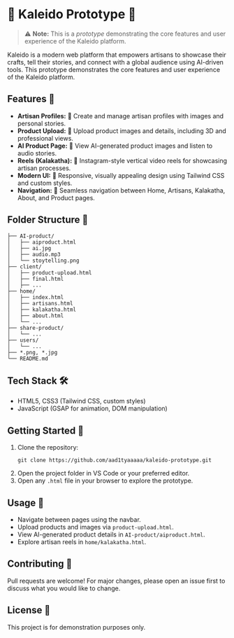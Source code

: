 # 🎨 Kaleido Prototype 🚀

> ⚠️ **Note:** This is a *prototype* demonstrating the core features and user experience of the Kaleido platform.

Kaleido is a modern web platform that empowers artisans to showcase their crafts, tell their stories, and connect with a global audience using AI-driven tools. This prototype demonstrates the core features and user experience of the Kaleido platform.

## Features 🚀

- **Artisan Profiles:** 👤 Create and manage artisan profiles with images and personal stories.
- **Product Upload:** 📸 Upload product images and details, including 3D and professional views.
- **AI Product Page:** 🤖 View AI-generated product images and listen to audio stories.
- **Reels (Kalakatha):** 🎥 Instagram-style vertical video reels for showcasing artisan processes.
- **Modern UI:** 🎨 Responsive, visually appealing design using Tailwind CSS and custom styles.
- **Navigation:** 🧭 Seamless navigation between Home, Artisans, Kalakatha, About, and Product pages.

## Folder Structure 📁

```
├── AI-product/
│   ├── aiproduct.html
│   ├── ai.jpg
│   ├── audio.mp3
│   └── stoytelling.png
├── client/
│   ├── product-upload.html
│   ├── final.html
│   ├── ...
├── home/
│   ├── index.html
│   ├── artisans.html
│   ├── kalakatha.html
│   ├── about.html
│   └── ...
├── share-product/
│   └── ...
├── users/
│   └── ...
├── *.png, *.jpg
└── README.md
```

## Tech Stack 🛠️
- HTML5, CSS3 (Tailwind CSS, custom styles)
- JavaScript (GSAP for animation, DOM manipulation)

## Getting Started 🚦
1. Clone the repository:
   ```
   git clone https://github.com/aad1tyaaaaa/kaleido-prototype.git
   ```
2. Open the project folder in VS Code or your preferred editor.
3. Open any `.html` file in your browser to explore the prototype.

## Usage 🎯
- Navigate between pages using the navbar.
- Upload products and images via `product-upload.html`.
- View AI-generated product details in `AI-product/aiproduct.html`.
- Explore artisan reels in `home/kalakatha.html`.

## Contributing 🤝
Pull requests are welcome! For major changes, please open an issue first to discuss what you would like to change.

## License 📜
This project is for demonstration purposes only.
